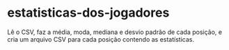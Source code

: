 # estatisticas-dos-jogadores
Lê o CSV, faz a média, moda, mediana e desvio padrão de cada posição, e cria um arquivo CSV para cada posição contendo as estatísticas.
